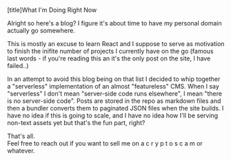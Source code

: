 [title]What I'm Doing Right Now

Alright so here's a blog? I figure it's about time to have my personal domain actually go somewhere. 

This is mostly an excuse to learn React and I suppose to serve as motivation to finish the inifite number of projects 
I currently have on the go (famous last words - if you're reading this an it's the only post on the site, I have failed..) 

In an attempt to avoid this blog being on that list I decided to whip together a "serverless" 
implementation of an almost "featureless" CMS. When I say "serverless" I don't mean "server-side code runs elsewhere",
I mean "there is no server-side code". Posts are stored in the repo as markdown files and then a bundler converts them to 
paginated JSON files when the site builds. I have no idea if this is going to scale, and I have no idea how I'll be serving 
non-text assets yet but that's the fun part, right? 

That's all.     
Feel free to reach out if you want to sell me on a c r y p t o  s c a m or whatever. 
